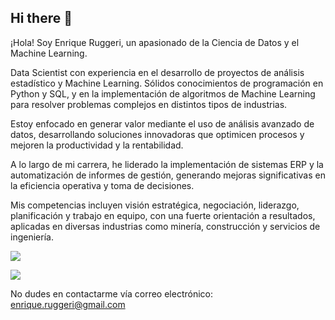 ## Hi there 👋

¡Hola! Soy Enrique Ruggeri, un apasionado de la Ciencia de Datos y el Machine Learning.

Data Scientist con experiencia en el desarrollo de proyectos de análisis estadístico y Machine Learning. Sólidos conocimientos de programación en Python y SQL, y en la implementación de algoritmos de Machine Learning para resolver problemas complejos en distintos tipos de industrias.

Estoy enfocado en generar valor mediante el uso de análisis avanzado de datos, desarrollando soluciones innovadoras que optimicen procesos y mejoren la productividad y la rentabilidad.

A lo largo de mi carrera, he liderado la implementación de sistemas ERP y la automatización de informes de gestión, generando mejoras significativas en la eficiencia operativa y toma de decisiones.

Mis competencias incluyen visión estratégica, negociación, liderazgo, planificación y trabajo en equipo, con una fuerte orientación a resultados, aplicadas en diversas industrias como minería, construcción y servicios de ingeniería.

[![](https://img.shields.io/badge/LinkedIn-0077B5?style=for-the-badge&logo=linkedin&logoColor=white)](https://www.linkedin.com/in/enrique-ruggeri/)

[![](https://img.shields.io/badge/LinkedIn-0077B5?style=for-the-badge&logo=linkedin&logoColor=white)](https://www.linkedin.com/in/enrique-ruggeri/)

No dudes en contactarme vía correo electrónico: enrique.ruggeri@gmail.com

